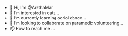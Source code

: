 - 👋 Hi, I’m @ArethaMar
- 👀 I’m interested in cats...
- 🌱 I’m currently learning aerial dance...
- 💞️ I’m looking to collaborate on paramedic volunteering...
- 📫 How to reach me ...

<!---
ArethaMar/ArethaMar is a ✨ special ✨ repository because its `README.md` (this file) appears on your GitHub profile.
You can click the Preview link to take a look at your changes.
--->
